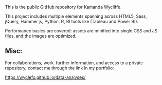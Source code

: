 This is the public GitHub repository for Kamanda Wycliffe.

This project includes multiple elements spanning across HTML5, Sass, jQuery, Hammer.js, Python, R, BI tools like (Tableau and Power BI).

Performance basics are covered: assets are minified into single CSS and JS files, and the images are optimized.

## Misc:
For collaborations, work. further information, and access to a private repository, contact me through the link in my portfolio:

https://wyclefo.github.io/data-analyses/

